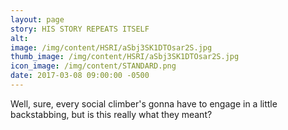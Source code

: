 ```yaml
---
layout: page
story: HIS STORY REPEATS ITSELF
alt:
image: /img/content/HSRI/aSbj3SK1DTOsar2S.jpg
thumb_image: /img/content/HSRI/aSbj3SK1DTOsar2S.jpg
icon_image: /img/content/STANDARD.png
date: 2017-03-08 09:00:00 -0500
---
```

Well, sure, every social climber's gonna have to engage in a little backstabbing, but is this really what they meant?
